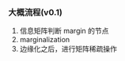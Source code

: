 <!--
 * @Author: Liu Weilong
 * @Date: 2021-04-16 09:41:28
 * @LastEditors: Liu Weilong 
 * @LastEditTime: 2021-04-16 09:50:23
 * @FilePath: /Codes/30. supplement_material/sparse_maintain/sketch.md
 * @Description: 
-->
### 大概流程(v0.1)
1. 信息矩阵判断 margin 的节点
2. marginalization
3. 边缘化之后，进行矩阵稀疏操作
